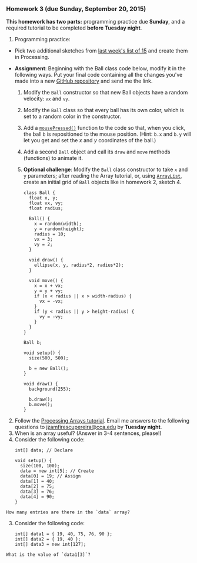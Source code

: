 ### Homework 3 (due Sunday, September 20, 2015)

**This homework has two parts:** programming practice due **Sunday**, and a required tutorial to be completed **before Tuesday night**.

1. Programming practice:
  - Pick two additional sketches from [last week's list of 15](week2.md) and create them in Processing.
  
  - **Assignment**: Beginning with the Ball class code below, modify it in the following ways. Put your final code containing all the changes you've made into a new [GitHub repository](../github-guide.md#to-create-a-new-repository) and send me the link.
    1. Modify the `Ball` constructor so that new Ball objects have a random velocity: `vx` and `vy`.
    2. Modify the `Ball` class so that every ball has its own color, which is set to a random color in the constructor.
    3. Add a [`mousePressed()`](https://processing.org/reference/mousePressed_.html) function to the code so that, when you click, the ball `b` is repositioned to the mouse position. (Hint: `b.x` and `b.y` will let you get and set the *x* and *y* coordinates of the ball.)
    4. Add a second `Ball` object and call its `draw` and `move` methods (functions) to animate it.
    5. **Optional challenge**: Modify the `Ball` class constructor to take `x` and `y` parameters; after reading the Array tutorial, or, using [`ArrayList`](https://processing.org/reference/ArrayList.html), create an initial grid of `Ball` objects like in homework 2, sketch 4.

        ```Processing
        class Ball {
          float x, y;
          float vx, vy;
          float radius;

          Ball() {
            x = random(width);
            y = random(height);
            radius = 10;
            vx = 3;
            vy = 2;
          }

          void draw() {
            ellipse(x, y, radius*2, radius*2);
          }

          void move() {
            x = x + vx;
            y = y + vy;
            if (x < radius || x > width-radius) {
              vx = -vx;
            }
            if (y < radius || y > height-radius) {
              vy = -vy;
            }
          }
        }

        Ball b;

        void setup() {
          size(500, 500);

          b = new Ball();
        }

        void draw() {
          background(255);

          b.draw();
          b.move();
        }
        ```

2. Follow the [Processing Arrays tutorial](https://processing.org/tutorials/arrays/). Email me answers to the following questions to [jzamfirescupereira@cca.edu](mailto:jzamfirescupereira@cca.edu) by **Tuesday night**.
  1. When is an array useful? (Answer in 3-4 sentences, please!)
  2. Consider the following code:
        ```Processing
        int[] data; // Declare

        void setup() {
          size(100, 100);
          data = new int[5]; // Create
          data[0] = 19; // Assign
          data[1] = 40;
          data[2] = 75;
          data[3] = 76;
          data[4] = 90;
        }
        ```
    How many entries are there in the `data` array?
    
  3. Consider the following code:
        ```Processing
        int[] data1 = { 19, 40, 75, 76, 90 };
        int[] data2 = { 19, 40 };
        int[] data3 = new int[127];
        ```
    What is the value of `data1[3]`?
    
